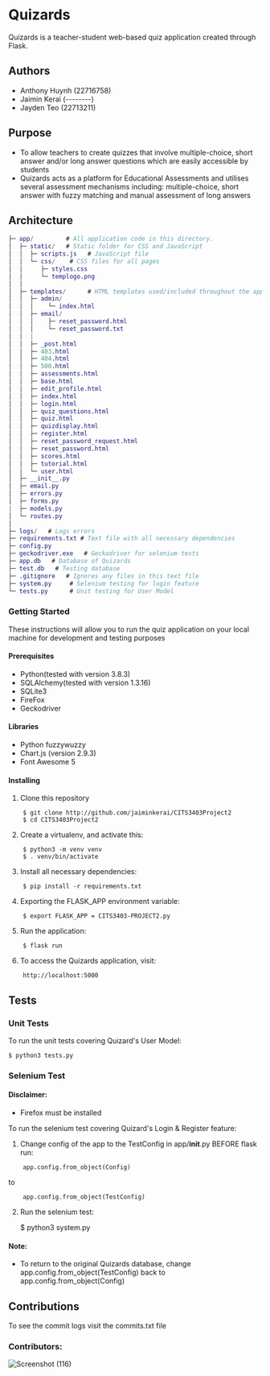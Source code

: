 # Quizards

Quizards is a teacher-student web-based quiz application created through Flask.

## Authors

- Anthony Huynh (22716758)
- Jaimin Kerai (--------)
- Jayden Teo (22713211)

## Purpose

- To allow teachers to create quizzes that involve multiple-choice, short answer and/or long answer questions which are easily accessible by students
- Quizards acts as a platform for Educational Assessments and utilises several assessment mechanisms including: multiple-choice, short answer with fuzzy matching and manual assessment of long answers

## Architecture

``` GAP
├─ app/         # All application code in this directory.         
│  ├─ static/   # Static folder for CSS and JavaScript
│  │  ├─ scripts.js   # JavaScript file
│  │  └─ css/    # CSS files for all pages
│  │     ├─ styles.css
│  │     └─ templogo.png
│  │         
│  ├─ templates/      # HTML templates used/included throughout the app.
│  │  ├─ admin/
│  │  │    └─ index.html
│  │  ├─ email/            
│  │  │    ├─ reset_password.html
│  │  │    └─ reset_password.txt  
│  │  |
│  │  ├─ _post.html
│  │  ├─ 403.html
│  │  ├─ 404.html
│  │  ├─ 500.html
│  │  ├─ assessments.html
│  │  ├─ base.html
│  │  ├─ edit_profile.html
│  │  ├─ index.html
│  │  ├─ login.html
│  │  ├─ quiz_questions.html
│  │  ├─ quiz.html
│  │  ├─ quizdisplay.html
│  │  ├─ register.html
│  │  ├─ reset_password_request.html
│  │  ├─ reset_password.html
│  │  ├─ scores.html
│  │  ├─ tutorial.html
│  │  └─ user.html
│  ├─ __init__.py
│  ├─ email.py   
│  ├─ errors.py     
│  ├─ forms.py 
|  ├─ models.py
│  └─ routes.py  
│
├─ logs/   # Logs errors
├─ requirements.txt # Text file with all necessary dependencies
├─ config.py 
├─ geckodriver.exe   # Geckodriver for selenium tests 
├─ app.db   # Database of Quizards
├─ test.db   # Testing database
├─ .gitignore   # Ignores any files in this text file
├─ system.py     # Selenium testing for login feature
└─ tests.py      # Unit testing for User Model
```
### Getting Started

These instructions will allow you to run the quiz application on your local machine for development and testing purposes

#### Prerequisites

- Python(tested with version 3.8.3)
- SQLAlchemy(tested with version 1.3.16)
- SQLite3
- FireFox 
- Geckodriver

#### Libraries

- Python fuzzywuzzy
- Chart.js (version 2.9.3)
- Font Awesome 5

#### Installing
1. Clone this repository
```
	$ git clone http://github.com/jaiminkerai/CITS3403Project2
	$ cd CITS3403Project2
```

2. Create a virtualenv, and activate this: 
```
	$ python3 -m venv venv
	$ . venv/bin/activate
```

3. Install all necessary dependencies:
```
	$ pip install -r requirements.txt
```

4. Exporting the FLASK_APP environment variable:
```
	$ export FLASK_APP = CITS3403-PROJECT2.py
```

5. Run the application:
```
	$ flask run
```
6. To access the Quizards application, visit:
```
	http://localhost:5000
```
	  
## Tests
### Unit Tests
To run the unit tests covering Quizard's User Model:

	$ python3 tests.py
	
### Selenium Test
#### Disclaimer:
- Firefox must be installed

To run the selenium test covering Quizard's Login & Register feature:
1. Change config of the app to the TestConfig in app/__init__.py BEFORE flask run:
```
	app.config.from_object(Config)
```
  to
```
	app.config.from_object(TestConfig)
```

2. Run the selenium test:

    $ python3 system.py

#### Note:
- To return to the original Quizards database, change app.config.from_object(TestConfig) back to app.config.from_object(Config)
	
## Contributions

To see the commit logs visit the commits.txt file

### Contributors:
![Screenshot (116)](https://user-images.githubusercontent.com/64474462/82783979-3502a100-9e92-11ea-9d34-02bb3e9a19da.png)





